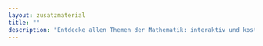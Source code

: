 ```yaml
---
layout: zusatzmaterial
title: ""
description: "Entdecke allen Themen der Mathematik: interaktiv und kostenlos."
---
```


<style>
  #ichkann-box .icon:hover {
  color: var(--hauptfarbe-hover); 
  transform: scale(1.2);
}
</style>

<main style="padding-top: 0.5rem">
  <div id="ichkann-box" style="
  display: flex;
  flex: 0 0 auto;
  justify-content: center;
  align-items: center;
  font-size: 2em;
  color: var(--hauptfarbe);
  text-align: center;
  padding: 0 0.5rem;
  max-width: 400px;
  width: 99vw;
  flex-wrap: wrap;
  word-break: normal;
  overflow-wrap: break-word;
  hyphens: auto;
  ">
    <span id="ichkann-text" style="display: inline-block;pointer-events: none;"></span>
     <span id="ichkann-icon" style="margin-left: 0.5rem;"></span>
  </div>
</main>

<script>
async function ladeKompetenzBox() {
  try {
    const response = await fetch("/kompetenzliste.json");
    const daten = await response.json();

    if (!Array.isArray(daten) || daten.length === 0) {
      document.getElementById("ichkann-text").innerText = "Keine Kompetenzdaten verfügbar.";
      return;
    }

    const zufall = daten[Math.floor(Math.random() * daten.length)];
    const frage = zufall["Ich kann"].replace(/\.$/, "?");
    const nummer = parseFloat(zufall.Nummer).toString();
    const ziel = `lernbereiche/${zufall.Gebiet}/${zufall.Lernbereich}/uebungen.html#aufgabe-${nummer}`;

    const span = document.getElementById("ichkann-text");
    span.textContent = ""; // leeren

    const vollerText = `Kannst du ${frage} `;

    function typeWriter(text, element, delay = 50, callback) {
      let i = 0;
      function schreiben() {
        if (i < text.length) {
          element.textContent += text.charAt(i);
          i++;
          setTimeout(schreiben, delay);
        } else if (callback) {
          callback();
        }
      }
      schreiben();
    }

typeWriter(vollerText, span, 50, () => {
  const icon = document.createElement("i");
  icon.className = "fas fa-arrow-circle-right icon";
  icon.style.cursor = "pointer";
  icon.onclick = () => {
    window.location.href = ziel;
  };
  document.getElementById("ichkann-icon").appendChild(icon);
});


  
  } catch (err) {
    document.getElementById("ichkann-text").innerText = "Fehler beim Laden der Kompetenzen.";
    console.error(err);
  }
}

ladeKompetenzBox();
</script>
